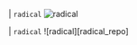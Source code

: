
| `radical` ![radical][radical] 

| `radical` ![radical][radical_repo] 


[radical]: https://github-readme-stats.vercel.app/api?username=anuraghazra&show_icons=true&hide=contribs,prs&cache_seconds=86400&theme=radical
